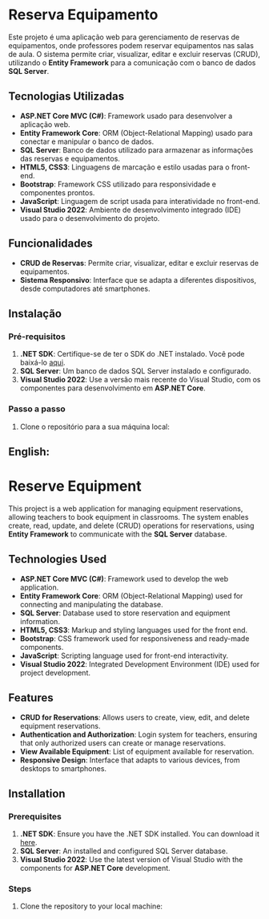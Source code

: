 # Reserva Equipamento

Este projeto é uma aplicação web para gerenciamento de reservas de equipamentos, onde professores podem reservar equipamentos nas salas de aula. O sistema permite criar, visualizar, editar e excluir reservas (CRUD), utilizando o **Entity Framework** para a comunicação com o banco de dados **SQL Server**.

## Tecnologias Utilizadas

- **ASP.NET Core MVC (C#)**: Framework usado para desenvolver a aplicação web.
- **Entity Framework Core**: ORM (Object-Relational Mapping) usado para conectar e manipular o banco de dados.
- **SQL Server**: Banco de dados utilizado para armazenar as informações das reservas e equipamentos.
- **HTML5, CSS3**: Linguagens de marcação e estilo usadas para o front-end.
- **Bootstrap**: Framework CSS utilizado para responsividade e componentes prontos.
- **JavaScript**: Linguagem de script usada para interatividade no front-end.
- **Visual Studio 2022**: Ambiente de desenvolvimento integrado (IDE) usado para o desenvolvimento do projeto.

## Funcionalidades

- **CRUD de Reservas**: Permite criar, visualizar, editar e excluir reservas de equipamentos.
- **Sistema Responsivo**: Interface que se adapta a diferentes dispositivos, desde computadores até smartphones.

## Instalação

### Pré-requisitos

1. **.NET SDK**: Certifique-se de ter o SDK do .NET instalado. Você pode baixá-lo [aqui](https://dotnet.microsoft.com/download).
2. **SQL Server**: Um banco de dados SQL Server instalado e configurado.
3. **Visual Studio 2022**: Use a versão mais recente do Visual Studio, com os componentes para desenvolvimento em **ASP.NET Core**.

### Passo a passo

1. Clone o repositório para a sua máquina local:


## English:


# Reserve Equipment

This project is a web application for managing equipment reservations, allowing teachers to book equipment in classrooms. The system enables create, read, update, and delete (CRUD) operations for reservations, using **Entity Framework** to communicate with the **SQL Server** database.

## Technologies Used

- **ASP.NET Core MVC (C#)**: Framework used to develop the web application.
- **Entity Framework Core**: ORM (Object-Relational Mapping) used for connecting and manipulating the database.
- **SQL Server**: Database used to store reservation and equipment information.
- **HTML5, CSS3**: Markup and styling languages used for the front end.
- **Bootstrap**: CSS framework used for responsiveness and ready-made components.
- **JavaScript**: Scripting language used for front-end interactivity.
- **Visual Studio 2022**: Integrated Development Environment (IDE) used for project development.

## Features

- **CRUD for Reservations**: Allows users to create, view, edit, and delete equipment reservations.
- **Authentication and Authorization**: Login system for teachers, ensuring that only authorized users can create or manage reservations.
- **View Available Equipment**: List of equipment available for reservation.
- **Responsive Design**: Interface that adapts to various devices, from desktops to smartphones.

## Installation

### Prerequisites

1. **.NET SDK**: Ensure you have the .NET SDK installed. You can download it [here](https://dotnet.microsoft.com/download).
2. **SQL Server**: An installed and configured SQL Server database.
3. **Visual Studio 2022**: Use the latest version of Visual Studio with the components for **ASP.NET Core** development.

### Steps

1. Clone the repository to your local machine:

